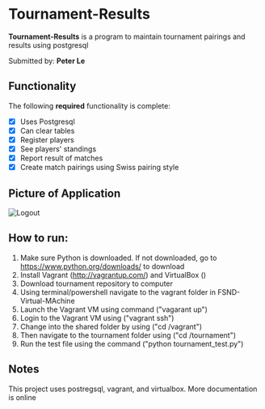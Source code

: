 # Tournament-Results

**Tournament-Results** is a program to maintain tournament pairings and results using postgresql

Submitted by: **Peter Le**

## Functionality

The following **required** functionality is complete:
* [x] Uses Postgresql
* [x] Can clear tables
* [x] Register players
* [x] See players' standings
* [x] Report result of matches
* [x] Create match pairings using Swiss pairing style

## Picture of Application

<img src='http://i.imgur.com/kbQcvOI.png' title='Logout' width='' alt='Logout' />

## How to run:
1. Make sure Python is downloaded. If not downloaded, go to https://www.python.org/downloads/ to download
2. Install Vagrant (http://vagrantup.com/) and VirtualBox ()
3. Download tournament repository to computer 
4. Using terminal/powershell navigate to the vagrant folder in FSND-Virtual-MAchine
5. Launch the Vagrant VM using command ("vagarant up")
6. Login to the Vagrant VM using ("vagrant ssh")
7. Change into the shared folder by using ("cd /vagrant")
8. Then navigate to the tournament folder using ("cd /tournament")
9. Run the test file using the command ("python tournament_test.py")

## Notes

This project uses postregsql, vagrant, and virtualbox. More documentation is online
